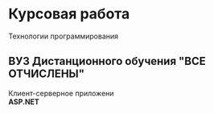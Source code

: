# Курсовая работа 
Технологии программирования
## ВУЗ Дистанционного обучения "ВСЕ ОТЧИСЛЕНЫ"
Клиент-серверное приложени  
**ASP.NET**
